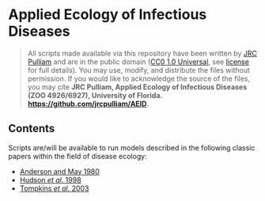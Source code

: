 # Applied Ecology of Infectious Diseases

> All scripts made available via this repository have been written by [JRC Pulliam](www.pulliamlab.org/people/pulliam) and are in the public domain ([CC0 1.0 Universal](https://creativecommons.org/publicdomain/zero/1.0/), see [license](./LICENSE) for full details). You may use, modify, and distribute the files without permission. If you would like to acknowledge the source of the files, you may cite **JRC Pulliam, Applied Ecology of Infectious Diseases (ZOO 4926/6927), University of Florida. <https://github.com/jrcpulliam/AEID>**.

## Contents

Scripts are/will be available to run models described in the following classic papers within the field of disease ecology:

- [Anderson and May 1980](./AndersonMay1980)
- [Hudson *et al*. 1998](./Hudson1998)
- [Tompkins *et al*. 2003](./Tompkins2003)

